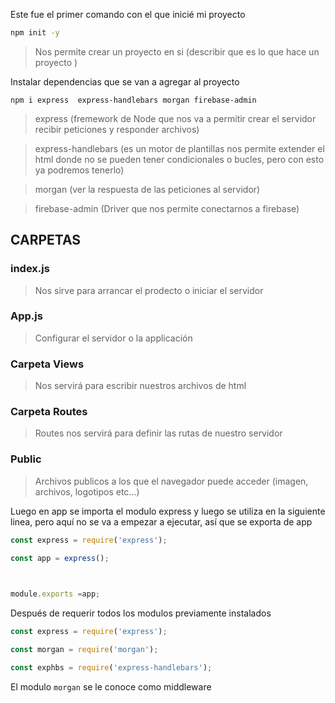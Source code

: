 Este fue el primer comando con el que inicié mi proyecto
```cmd 
npm init -y
```
> Nos permite crear un proyecto en si (describir que es lo que hace un proyecto )

Instalar dependencias que se van a agregar al proyecto


```
npm i express  express-handlebars morgan firebase-admin
```

> express (fremework de Node que nos va a permitir crear el servidor recibir peticiones y  responder archivos)

>express-handlebars (es un motor de plantillas nos permite extender el html donde no se pueden tener condicionales o bucles, pero con esto ya podremos tenerlo)

>morgan (ver la respuesta de las peticiones al servidor)

>firebase-admin (Driver que nos permite conectarnos a firebase)

## CARPETAS 
### index.js
> Nos sirve para arrancar el prodecto o iniciar el servidor
### App.js
>Configurar el servidor o la applicación 
### Carpeta Views
>Nos servirá para escribir nuestros archivos de html
### Carpeta Routes
>Routes nos servirá para definir las rutas de nuestro servidor
### Public
>Archivos publicos a los que el navegador puede acceder (imagen, archivos, logotipos etc...)

Luego en app se importa el modulo express y luego se utiliza en la siguiente linea, pero aquí no se va a empezar a ejecutar, así que se exporta de app

```js  
const express = require('express');

const app = express();

  

module.exports =app;
```

Después de requerir todos los modulos previamente instalados

```js 
const express = require('express');

const morgan = require('morgan');

const exphbs = require('express-handlebars');
```

El modulo ```morgan``` se le conoce como middleware